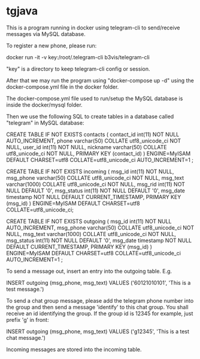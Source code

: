 # tgjava

This is a program running in docker using telegram-cli to send/receive messages via MySQL database.

To register a new phone, please run:

docker run -it -v key:/root/.telegram-cli b3vis/telegram-cli

"key" is a directory to keep telegram-cli config or session.

After that we may run the program using "docker-compose up -d" using the docker-compose.yml file in the docker folder.

The docker-compose.yml file used to run/setup the MySQL database is inside the docker/mysql folder.

Then we use the following SQL to create tables in a database called "telegram" in MySQL database:

CREATE TABLE IF NOT EXISTS contacts (
contact_id int(11) NOT NULL AUTO_INCREMENT,
phone varchar(50) COLLATE utf8_unicode_ci NOT NULL,
user_id int(11) NOT NULL,
nickname varchar(50) COLLATE utf8_unicode_ci NOT NULL,
PRIMARY KEY (contact_id)
) ENGINE=MyISAM DEFAULT CHARSET=utf8 COLLATE=utf8_unicode_ci AUTO_INCREMENT=1 ;

CREATE TABLE IF NOT EXISTS incoming (
msg_id int(11) NOT NULL,
msg_phone varchar(50) COLLATE utf8_unicode_ci NOT NULL,
msg_text varchar(1000) COLLATE utf8_unicode_ci NOT NULL,
msg_rid int(11) NOT NULL DEFAULT '0',
msg_status int(11) NOT NULL DEFAULT '0',
msg_date timestamp NOT NULL DEFAULT CURRENT_TIMESTAMP,
PRIMARY KEY (msg_id)
) ENGINE=MyISAM DEFAULT CHARSET=utf8 COLLATE=utf8_unicode_ci;

CREATE TABLE IF NOT EXISTS outgoing (
msg_id int(11) NOT NULL AUTO_INCREMENT,
msg_phone varchar(50) COLLATE utf8_unicode_ci NOT NULL,
msg_text varchar(1000) COLLATE utf8_unicode_ci NOT NULL,
msg_status int(11) NOT NULL DEFAULT '0',
msg_date timestamp NOT NULL DEFAULT CURRENT_TIMESTAMP,
PRIMARY KEY (msg_id)
) ENGINE=MyISAM DEFAULT CHARSET=utf8 COLLATE=utf8_unicode_ci AUTO_INCREMENT=1 ;

To send a message out, insert an entry into the outgoing table. E.g.

INSERT outgoing (msg_phone, msg_text) VALUES ('60121010101', 'This is a test message.')

To send a chat group message, please add the telegram phone number into the group and then send a message 'identify' to this chat group. You shall receive an id identifying the group. If the group id is 12345 for example, just prefix 'g' in front:

INSERT outgoing (msg_phone, msg_text) VALUES ('g12345', 'This is a test chat message.')

Incoming messages are stored into the incoming table. 

